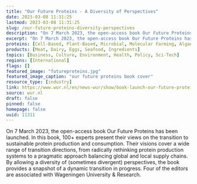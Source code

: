 ```yaml
---
title: "Our Future Proteins - A Diversity of Perspectives"
date: 2023-03-08 11:31:25
lastmod: 2023-03-08 11:31:25
slug: /our-future-proteins-diversity-perspectives
description: "On 7 March 2023, the open-access book Our Future Proteins has been launched. In this book, 100+ experts present their views on the transition to sustainable protein production and consumption. Their visions cover a wide range of transition directions, from radically rethinking protein production systems to a pragmatic approach balancing global and local supply chains. By allowing a diversity of (sometimes divergent) perspectives, the book provides a snapshot of a dynamic transition in progress. Four of the editors are associated with Wageningen University & Research."
excerpt: "On 7 March 2023, the open-access book Our Future Proteins has been launched. In this book, 100+ experts present their views on the transition to sustainable protein production and consumption. Their visions cover a wide range of transition directions, from radically rethinking protein production systems to a pragmatic approach balancing global and local supply chains. By allowing a diversity of (sometimes divergent) perspectives, the book provides a snapshot of a dynamic transition in progress. Four of the editors are associated with Wageningen University & Research."
proteins: [Cell-Based, Plant-Based, Microbial, Molecular Farming, Algae, Fungi, Insect, Animal]
products: [Meat, Dairy, Eggs, Seafood, Ingredients]
topics: [Business, Culture, Environment, Health, Policy, Sci-Tech]
regions: [International]
flags: []
featured_image: "futureproteins.jpg"
featured_image_caption: "our future proteins book cover"
resource_type: [industry]
link: https://www.wur.nl/en/news-wur/show/book-launch-our-future-proteins-a-diversity-of-perspectives.htm
source: wur.nl
draft: false
pinned: false
homepage: false
uuid: 11311
---
```

On 7 March 2023, the open-access book Our Future Proteins has been
launched. In this book, 100+ experts present their views on the
transition to sustainable protein production and consumption. Their
visions cover a wide range of transition directions, from radically
rethinking protein production systems to a pragmatic approach balancing
global and local supply chains. By allowing a diversity of (sometimes
divergent) perspectives, the book provides a snapshot of a dynamic
transition in progress. Four of the editors are associated with
Wageningen University & Research.
